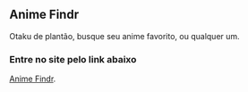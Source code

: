## Anime Findr

Otaku de plantão, busque seu anime favorito, ou qualquer um.

### Entre no site pelo link abaixo

[Anime Findr](https://animefindr.netlify.app/).
